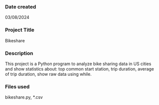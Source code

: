 ### Date created
03/08/2024

### Project Title
Bikeshare

### Description
This project is a Python program to analyze bike sharing data in US cities and show statistics about: top common start station, trip duration, average of trip duration, show raw data using while.

### Files used
bikeshare.py, *.csv
